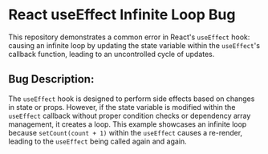 # React useEffect Infinite Loop Bug

This repository demonstrates a common error in React's `useEffect` hook: causing an infinite loop by updating the state variable within the `useEffect`'s callback function, leading to an uncontrolled cycle of updates.

## Bug Description:
The `useEffect` hook is designed to perform side effects based on changes in state or props. However, if the state variable is modified within the `useEffect` callback without proper condition checks or dependency array management, it creates a loop.  This example showcases an infinite loop because `setCount(count + 1)` within the `useEffect` causes a re-render, leading to the `useEffect` being called again and again.